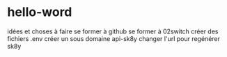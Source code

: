 # hello-word
idées et choses à faire
se former à github
se former à 02switch
créer des fichiers .env
créer un sous domaine api-sk8y
changer l'url pour regénérer sk8y
